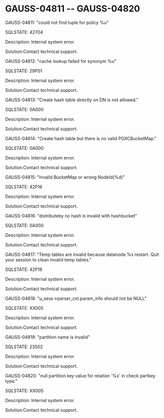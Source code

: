 # GAUSS-04811 -- GAUSS-04820<a name="EN-US_TOPIC_0302073312"></a>

GAUSS-04811: "could not find tuple for policy %u"

SQLSTATE: 42704

Description: Internal system error.

Solution:Contact technical support.

GAUSS-04812: "cache lookup failed for synonym %u"

SQLSTATE: 29P01

Description: Internal system error.

Solution:Contact technical support.

GAUSS-04813: "Create hash table directly on DN is not allowed."

SQLSTATE: 0A000

Description: Internal system error.

Solution:Contact technical support.

GAUSS-04814: "Create hash table but there is no valid PGXCBucketMap."

SQLSTATE: 0A000

Description: Internal system error.

Solution:Contact technical support.

GAUSS-04815: "Invalid BucketMap or wrong NodeId\(%d\)"

SQLSTATE: 42P16

Description: Internal system error.

Solution:Contact technical support.

GAUSS-04816: "distributeby no hash is invalid with hashbucket"

SQLSTATE: 0A000

Description: Internal system error.

Solution:Contact technical support.

GAUSS-04817: "Temp tables are invalid because datanode %s restart. Quit your session to clean invalid temp tables."

SQLSTATE: 42P18

Description: Internal system error.

Solution:Contact technical support.

GAUSS-04818: "u\_sess-\>parser\_cxt.param\_info should not be NULL"

SQLSTATE: XX005

Description: Internal system error.

Solution:Contact technical support.

GAUSS-04819: "partition name is invalid"

SQLSTATE: 23502

Description: Internal system error.

Solution:Contact technical support.

GAUSS-04820: "null partition key value for relation '%s' in check partkey type."

SQLSTATE: XX005

Description: Internal system error.

Solution:Contact technical support.

